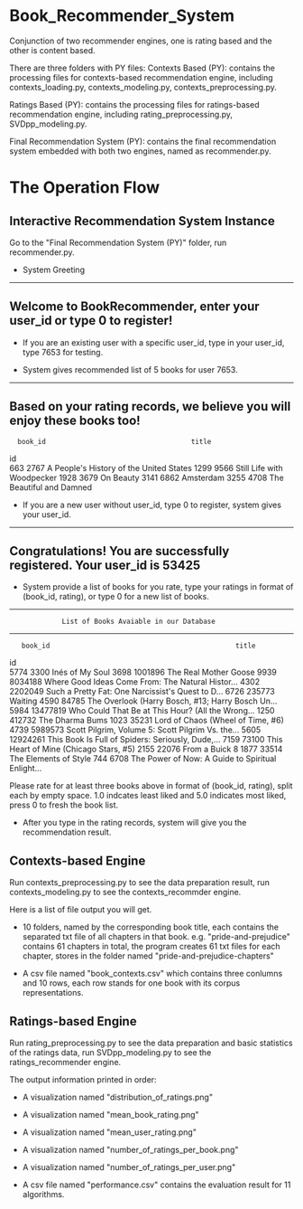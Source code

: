 # Book_Recommender_System
Conjunction of two recommender engines, one is rating based and the other is content based.

There are three folders with PY files:
Contexts Based (PY): contains the processing files for contexts-based recommendation engine, including contexts_loading.py, contexts_modeling.py, contexts_preprocessing.py.

Ratings Based (PY): contains the processing files for ratings-based recommendation engine,  including rating_preprocessing.py, SVDpp_modeling.py.

Final Recommendation System (PY): contains the final recommendation system embedded with both two engines, named as recommender.py.


The Operation Flow
===================


Interactive Recommendation System Instance
------------------------------------------

Go to the "Final Recommendation System (PY)" folder, run recommender.py.

- System Greeting

-----------------------------------------------------------------------
Welcome to BookRecommender, enter your user_id or type 0 to register!
-----------------------------------------------------------------------


- If you are an existing user with a specific user_id, type in your user_id, type 7653 for testing.


- System gives recommended list of 5 books for user 7653.

------------------------------------------------------------------------
Based on your rating records, we believe you will enjoy these books too!
------------------------------------------------------------------------

      book_id                                    title
id                                                    
663      2767  A People's History of the United States
1299     9566               Still Life with Woodpecker
1928     3679                                On Beauty
3141     6862                                Amsterdam
3255     4708                 The Beautiful and Damned

- If you are a new user without user_id, type 0 to register, system gives your user_id.

-----------------------------------------------------------------------
Congratulations! You are successfully registered. Your user_id is 53425
-----------------------------------------------------------------------


- System provide a list of books for you rate, type your ratings in format of (book_id, rating), or type 0 for a new list of books.

-----------------------------------------------------------------------
                 List of Books Avaiable in our Database                
-----------------------------------------------------------------------

       book_id                                              title
id                                                               
5774      3300                                    Inés of My Soul
3698   1001896                              The Real Mother Goose
9939   8034188  Where Good Ideas Come From: The Natural Histor...
4302   2202049  Such a Pretty Fat: One Narcissist's Quest to D...
6726    235773                                            Waiting
4590     84785  The Overlook (Harry Bosch, #13; Harry Bosch Un...
5984  13477819  Who Could That Be at This Hour? (All the Wrong...
1250    412732                                    The Dharma Bums
1023     35231                  Lord of Chaos (Wheel of Time, #6)
4739   5989573  Scott Pilgrim, Volume 5: Scott Pilgrim Vs. the...
5605  12924261  This Book Is Full of Spiders: Seriously, Dude,...
7159     73100             This Heart of Mine (Chicago Stars, #5)
2155     22076                                     From a Buick 8
1877     33514                              The Elements of Style
744       6708  The Power of Now: A Guide to Spiritual Enlight...

Please rate for at least three books above in format of (book_id, rating), split each by empty space. 1.0 indcates least liked and 5.0 indicates most liked, press 0 to fresh the book list.

- After you type in the rating records, system will give you the recommendation result.




Contexts-based Engine
----------------------

Run contexts_preprocessing.py to see the data preparation result, run contexts_modeling.py to see the contexts_recommder engine.

Here is a list of file output you will get.

- 10 folders, named by the corresponding book title, each contains the separated txt file of all chapters in that book.
	e.g. "pride-and-prejudice" contains 61 chapters in total, the program creates 61 txt files for each chapter, stores in the folder named "pride-and-prejudice-chapters"

- A csv file named "book_contexts.csv" which contains three conlumns and 10 rows, each row stands for one book with its corpus representations.




Ratings-based Engine
---------------------

Run rating_preprocessing.py to see the data preparation and basic statistics of the ratings data, run SVDpp_modeling.py to see the ratings_recommender engine.

The output information printed in order:

- A visualization named "distribution_of_ratings.png"

- A visualization named "mean_book_rating.png"

- A visualization named "mean_user_rating.png"

- A visualization named "number_of_ratings_per_book.png"

- A visualization named "number_of_ratings_per_user.png"

- A csv file named "performance.csv" contains the evaluation result for 11 algorithms.


